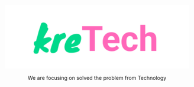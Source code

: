 <p align="center">
  <a href="https://github.com/kre-tech" target="blank"><img src="https://raw.githubusercontent.com/kre-tech/.github/master/profile/Images/Standard.svg" width="500" alt="kreTech Logo" /></a>
</p>

<p align="center">We are focusing on solved the problem from Technology</p>
